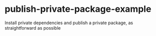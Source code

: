 # publish-private-package-example
Install private dependencies and publish a private package, as straightforward as possible
